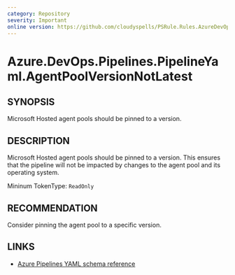 ```yaml
---
category: Repository
severity: Important
online version: https://github.com/cloudyspells/PSRule.Rules.AzureDevOps/blob/main/src/PSRule.Rules.AzureDevOps/en/Azure.DevOps.Pipelines.PipelineYaml.AgentPoolVersionNotLatest.md
---
```


# Azure.DevOps.Pipelines.PipelineYaml.AgentPoolVersionNotLatest

## SYNOPSIS

Microsoft Hosted agent pools should be pinned to a version.

## DESCRIPTION

Microsoft Hosted agent pools should be pinned to a version. This ensures that
the pipeline will not be impacted by changes to the agent pool and its
operating system.

Mininum TokenType: `ReadOnly`

## RECOMMENDATION

Consider pinning the agent pool to a specific version.

## LINKS

- [Azure Pipelines YAML schema reference](https://docs.microsoft.com/en-us/azure/devops/pipelines/yaml-schema)
